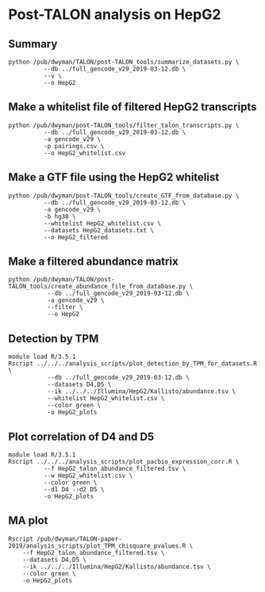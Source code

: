 # Post-TALON analysis on HepG2

## Summary
```
python /pub/dwyman/TALON/post-TALON_tools/summarize_datasets.py \
          --db ../full_gencode_v29_2019-03-12.db \
          --v \
          --o HepG2
```

## Make a whitelist file of filtered HepG2 transcripts
```
python /pub/dwyman/post-TALON_tools/filter_talon_transcripts.py \
          --db ../full_gencode_v29_2019-03-12.db \
          -a gencode_v29 \
          -p pairings.csv \
          --o HepG2_whitelist.csv
```

## Make a GTF file using the HepG2 whitelist
```
python /pub/dwyman/post-TALON_tools/create_GTF_from_database.py \
          --db ../full_gencode_v29_2019-03-12.db \
          -a gencode_v29 \
          -b hg38 \
          --whitelist HepG2_whitelist.csv \
          --datasets HepG2_datasets.txt \
          --o HepG2_filtered
```

## Make a filtered abundance matrix  
```
python /pub/dwyman/TALON/post-TALON_tools/create_abundance_file_from_database.py \
           --db ../full_gencode_v29_2019-03-12.db \
           -a gencode_v29 \
           --filter \
           --o HepG2 
```

## Detection by TPM
```
module load R/3.5.1
Rscript ../../../analysis_scripts/plot_detection_by_TPM_for_datasets.R \
           --db ../full_gencode_v29_2019-03-12.db \
           --datasets D4,D5 \
           --ik ../../../Illumina/HepG2/Kallisto/abundance.tsv \
           --whitelist HepG2_whitelist.csv \
           --color green \
           -o HepG2_plots
```

## Plot correlation of D4 and D5
```
module load R/3.5.1
Rscript ../../../analysis_scripts/plot_pacbio_expression_corr.R \
          --f HepG2_talon_abundance_filtered.tsv \
          --w HepG2_whitelist.csv \
          --color green \
          --d1 D4 --d2 D5 \
          -o HepG2_plots
```

## MA plot
```
Rscript /pub/dwyman/TALON-paper-2019/analysis_scripts/plot_TPM_chisquare_pvalues.R \
    --f HepG2_talon_abundance_filtered.tsv \
    --datasets D4,D5 \
    --ik ../../../Illumina/HepG2/Kallisto/abundance.tsv \
    --color green \
    -o HepG2_plots

```
